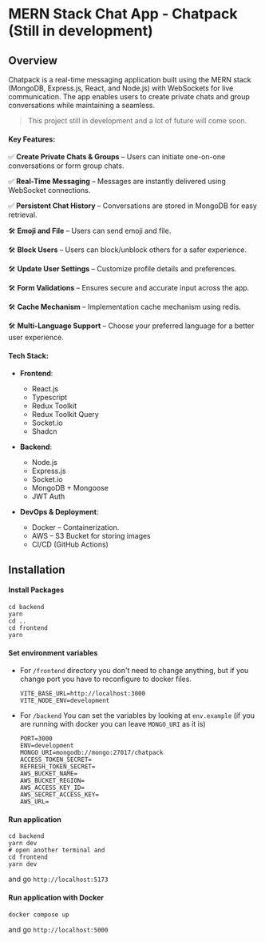 # MERN Stack Chat App - Chatpack (Still in development)


## Overview

Chatpack is a real-time messaging application built using the MERN stack (MongoDB, Express.js, React, and Node.js) with WebSockets for live communication. The app enables users to create private chats and group conversations while maintaining a seamless.

> This project still in development and a lot of future will come soon.
#### Key Features:

✅ **Create Private Chats & Groups** – Users can initiate one-on-one conversations or form group chats.

✅ **Real-Time Messaging** – Messages are instantly delivered using WebSocket connections.

✅ **Persistent Chat History** – Conversations are stored in MongoDB for easy retrieval.

🛠️ **Emoji and File** – Users can send emoji and file.

🛠️ **Block Users** – Users can block/unblock others for a safer experience.

🛠️ **Update User Settings** – Customize profile details and preferences.

🛠️ **Form Validations** – Ensures secure and accurate input across the app.

🛠️ **Cache Mechanism** – Implementation cache mechanism using redis.

🛠️ **Multi-Language Support** – Choose your preferred language for a better user experience.


#### Tech Stack:

- **Frontend**:
     
    - React.js
    - Typescript
    - Redux Toolkit
    - Redux Toolkit Query
    - Socket\.io
    - Shadcn

- **Backend**:
     
    - Node.js
    - Express.js
    - Socket\.io
    - MongoDB + Mongoose
    - JWT Auth

- **DevOps & Deployment**:
    - Docker – Containerization.
    - AWS – S3 Bucket for storing images 
    - CI/CD (GitHub Actions) 


## Installation

#### Install Packages
```shell
cd backend
yarn
cd ..
cd frontend
yarn
```
#### Set environment variables

- For `/frontend` directory you don't need to change anything, but if you change port you have to reconfigure to docker files.

    ```basic
    VITE_BASE_URL=http://localhost:3000
    VITE_NODE_ENV=development
    ```

- For `/backend` You can set the variables by looking at `env.example` (if you are running with docker you can leave `MONGO_URI` as it is)

    ```basic
    PORT=3000
    ENV=development
    MONGO_URI=mongodb://mongo:27017/chatpack
    ACCESS_TOKEN_SECRET=
    REFRESH_TOKEN_SECRET=
    AWS_BUCKET_NAME=
    AWS_BUCKET_REGION=
    AWS_ACCESS_KEY_ID=
    AWS_SECRET_ACCESS_KEY=
    AWS_URL=
    ```

#### Run application



```shell
cd backend
yarn dev
# open another terminal and
cd frontend
yarn dev
```
and go `http://localhost:5173`
#### Run application with Docker

```shell
docker compose up
```
and go `http://localhost:5000`
